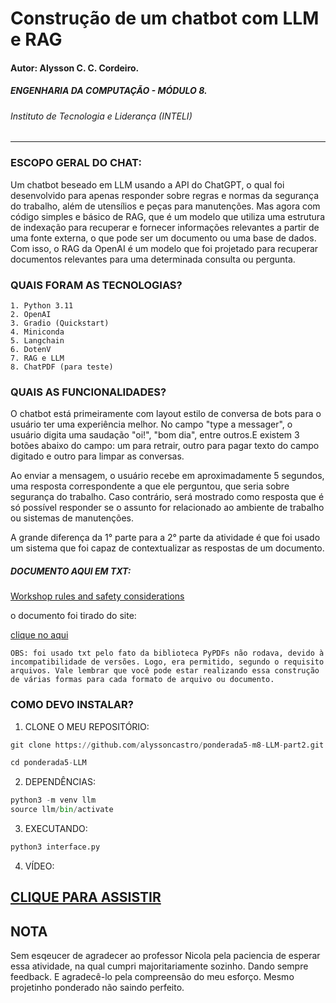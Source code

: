 # Construção de um chatbot com LLM e RAG

#### Autor: Alysson C. C. Cordeiro.

##### ENGENHARIA DA COMPUTAÇÃO - MÓDULO 8.
###### Instituto de Tecnologia e Liderança (INTELI)

---

### ESCOPO GERAL DO CHAT:

Um chatbot beseado em LLM usando a API do ChatGPT, o qual foi desenvolvido para apenas responder sobre regras e normas da segurança do trabalho, além de utensílios e peças para manutenções. Mas agora com código simples e básico de RAG, que é um modelo que utiliza uma estrutura de indexação para recuperar e fornecer informações relevantes a partir de uma fonte externa, o que pode ser um documento ou uma base de dados. Com isso, o RAG da OpenAI é um modelo que foi projetado para recuperar documentos relevantes para uma determinada consulta ou pergunta. 

### QUAIS FORAM AS TECNOLOGIAS?


    1. Python 3.11
    2. OpenAI
    3. Gradio (Quickstart)
    4. Miniconda
    5. Langchain
    6. DotenV
    7. RAG e LLM
    8. ChatPDF (para teste)

### QUAIS AS FUNCIONALIDADES?

O chatbot está primeiramente com layout estilo de conversa de bots para o usuário ter uma experiência melhor. No campo "type a messager", o usuário digita uma saudação "oi!", "bom dia", entre outros.E existem 3 botões abaixo do campo: um para retrair, outro para pagar texto do campo digitado e outro para limpar as conversas.

Ao enviar a mensagem, o usuário recebe em aproximadamente 5 segundos, uma resposta correspondente a que ele perguntou, que seria sobre segurança do trabalho. Caso contrário, será mostrado como resposta que é só possível responder se o assunto for relacionado ao ambiente de trabalho ou sistemas de manutenções.

A grande diferença da 1° parte para a 2° parte da atividade é que foi usado um sistema que foi capaz de contextualizar as respostas de um documento.

##### DOCUMENTO AQUI EM TXT:

[Workshop rules and safety considerations](documento.txt)

o documento foi tirado do site:

[clique no aqui](https://www.deakin.edu.au/students/study-support/faculties/sebe/abe/workshop/rules-safety)

    OBS: foi usado txt pelo fato da biblioteca PyPDFs não rodava, devido à incompatibilidade de versões. Logo, era permitido, segundo o requisito arquivos. Vale lembrar que você pode estar realizando essa construção de várias formas para cada formato de arquivo ou documento.

### COMO DEVO INSTALAR?

1. CLONE O MEU REPOSITÓRIO:

```python
git clone https://github.com/alyssoncastro/ponderada5-m8-LLM-part2.git

cd ponderada5-LLM
```

2. DEPENDÊNCIAS:

```python
python3 -m venv llm
source llm/bin/activate
```

3. EXECUTANDO:

```Python
python3 interface.py
```

4. VÍDEO:
   
[CLIQUE PARA ASSISTIR](https://drive.google.com/file/d/1-JLRi--Tb4rrAkp4vXkKC3InLJ87Ih0E/view?usp=drivesdk)
---
## NOTA

Sem esqeucer de agradecer ao professor Nicola pela paciencia de esperar essa atividade, na qual cumpri majoritariamente sozinho. Dando sempre feedback. E agradecê-lo pela compreensão do meu esforço. Mesmo projetinho ponderado não saindo perfeito.

    


